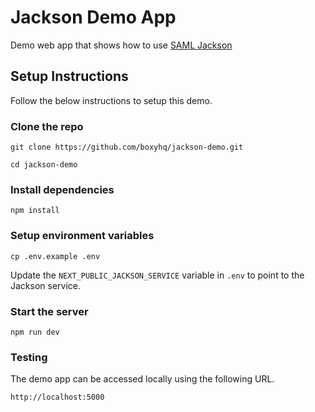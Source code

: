 # Jackson Demo App

Demo web app that shows how to use [SAML Jackson](https://github.com/boxyhq/jackson)

## Setup Instructions

Follow the below instructions to setup this demo.

### Clone the repo

```
git clone https://github.com/boxyhq/jackson-demo.git
```

```
cd jackson-demo
```

### Install dependencies

```
npm install
```

### Setup environment variables

```
cp .env.example .env
```

Update the `NEXT_PUBLIC_JACKSON_SERVICE` variable in `.env` to point to the Jackson service.

### Start the server

```
npm run dev
```

### Testing

The demo app can be accessed locally using the following URL.

```
http://localhost:5000
```

